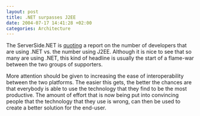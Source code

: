 ```yaml
---
layout: post
title: .NET surpasses J2EE
date: 2004-07-17 14:41:28 +02:00
categories: Architecture
---
```

<P>The ServerSide.NET is <A href="http://www.theserverside.net/news/thread.tss?thread_id=27358">quoting</A> a report on the number of developers that are using .NET vs. the number using J2EE. Although it is nice to see that so many are using .NET, this kind of headline is usually the start of a flame-war between the two groups of supporters.</P>
<P>More attention should be given to increasing the ease of interoperability between the two platforms. The easier this gets, the better the chances are that everybody is able to use the technology that they find to be the most productive. The amount of effort that is now being put into convincing people that the technology that they use is wrong, can then be used to create a better solution for the end-user.</P>
